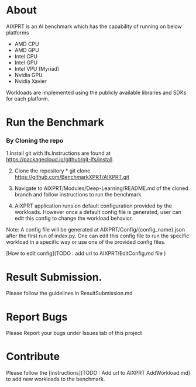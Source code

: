 # About

AIXPRT is an AI benchmark which has the capability of running on below platforms  
* AMD CPU
* AMD GPU
* Intel CPU
* Intel GPU
* Intel VPU (Myriad)
* Nvidia GPU
* Nvidia Xavier

Workloads are implemented using the publicly available libraries and SDKs for each platform.

# Run the Benchmark

### By Cloning the repo 
   1.Install git with lfs.Instructions are found at https://packagecloud.io/github/git-lfs/install.

   2. Clone the repository 
    * git clone https://github.com/BenchmarkXPRT/AIXPRT.git

   3. Navigate to AIXPRT/Modules/Deep-Learning/README.md of the cloned branch and follow instructions to run the benchmark.

   4. AIXPRT application runs on default configuration provided by the workloads. However once a default config file is generated, user can edit this config to change the workload behavior.

Note: A config file will be generated at AIXPRT/Config/{config_name}.json after the first run of index.py. One can edit this config file to run the specific workload in a specific way or use one of the provided config files. 

[How to edit config](TODO : add url to AIXPRT/EditConfig.md file )

# Result Submission. 
Please follow the guidelines in ResultSubmission.md

# Report Bugs
Please Report your bugs under Issues tab of this project

# Contribute
Please follow the [instructions](TODO : Add url to AIXPRT AddWorkload.md) to add new workloads to the benchmark.


